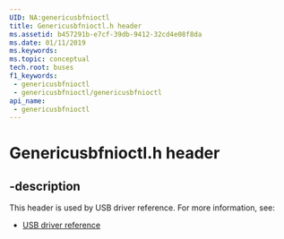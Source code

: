 ```yaml
---
UID: NA:genericusbfnioctl
title: Genericusbfnioctl.h header
ms.assetid: b457291b-e7cf-39db-9412-32cd4e08f8da
ms.date: 01/11/2019
ms.keywords: 
ms.topic: conceptual
tech.root: buses
f1_keywords:
 - genericusbfnioctl
 - genericusbfnioctl/genericusbfnioctl
api_name:
 - genericusbfnioctl
---
```


# Genericusbfnioctl.h header


## -description

This header is used by USB driver reference. For more information, see:

- [USB driver reference](../_buses/index.md)

